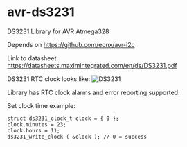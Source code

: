 # avr-ds3231
DS3231 Library for AVR Atmega328

Depends on https://github.com/ecnx/avr-i2c

Link to datasheet: https://datasheets.maximintegrated.com/en/ds/DS3231.pdf

DS3231 RTC clock looks like:
![DS3231](https://www.gmelectronic.com/data/product/1024_1024/pctdetail.772-290.1.jpg)

Library has RTC clock alarms and error reporting supported.

Set clock time example:

```
struct ds3231_clock_t clock = { 0 };
clock.minutes = 23;
clock.hours = 11;
ds3231_write_clock ( &clock ); // 0 = success
```
